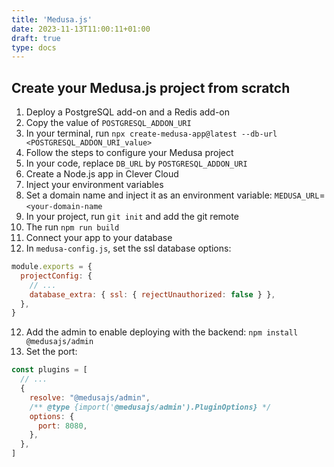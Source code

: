 ```yaml
---
title: 'Medusa.js'
date: 2023-11-13T11:00:11+01:00
draft: true
type: docs
---
```


## Create your Medusa.js project from scratch

1. Deploy a PostgreSQL add-on and a Redis add-on
2. Copy the value of `POSTGRESQL_ADDON_URI`
3. In your terminal, run `npx create-medusa-app@latest --db-url <POSTGRESQL_ADDON_URI_value>`
4. Follow the steps to configure your Medusa project
5. In your code, replace `DB_URL` by `POSTGRESQL_ADDON_URI`
6. Create a Node.js app in Clever Cloud
7. Inject your environment variables
8. Set a domain name and inject it as an environment variable: `MEDUSA_URL`=`<your-domain-name`
9. In your project, run `git init` and add the git remote
10. The run `npm run build`
11. Connect your app to your database
12. In `medusa-config.js`, set the ssl database options: 

```javascript
module.exports = {
  projectConfig: {
    // ...
    database_extra: { ssl: { rejectUnauthorized: false } },
  },
}
```
12. Add the admin to enable deploying with the backend: `npm install @medusajs/admin`
13. Set the port: 

```javascript
const plugins = [
  // ...
  {
    resolve: "@medusajs/admin",
    /** @type {import('@medusajs/admin').PluginOptions} */
    options: {
      port: 8080,
    },
  },
]
```
